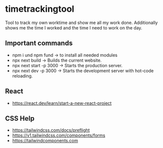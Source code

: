 # timetrackingtool
Tool to track my own worktime and show me all my work done.
Additionally shows me the time I worked and the time I need to work on the day.

## Important commands
* npm i und npm fund -> to install all needed modules
* npx next build -> Builds the current website.
* npx next start -p 3000 -> Starts the production server.
* npx next dev -p 3000 -> Starts the development server with hot-code reloading.

## React
* https://react.dev/learn/start-a-new-react-project

## CSS Help
* https://tailwindcss.com/docs/preflight
* https://v1.tailwindcss.com/components/forms
* https://tailwindcomponents.com